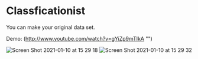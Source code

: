 # Classficationist
You can make your original data set.


Demo: (http://www.youtube.com/watch?v=gYiZp9mTIkA "")

![Screen Shot 2021-01-10 at 15 29 18](https://user-images.githubusercontent.com/57382140/104116073-bbec8700-5358-11eb-96ec-bc6f78642065.png)
![Screen Shot 2021-01-10 at 15 29 32](https://user-images.githubusercontent.com/57382140/104116076-bf800e00-5358-11eb-9fd1-48d108ec5341.png)
